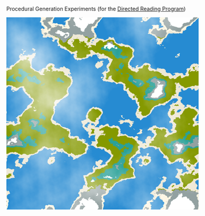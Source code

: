 Procedural Generation Experiments (for the [Directed Reading Program](http://drp.math.umd.edu/))

![continent](continent.png)

